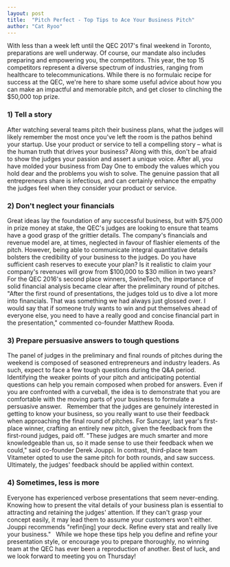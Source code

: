 ```yaml
---
layout: post
title:  "Pitch Perfect - Top Tips to Ace Your Business Pitch"
author: "Cat Ryoo"
---
```


With less than a week left until the QEC 2017's final weekend in Toronto, preparations are well underway. Of course, our mandate also includes preparing and empowering you, the competitors. This year, the top 15 competitors represent a diverse spectrum of industries, ranging from healthcare to telecommunications. While there is no formulaic recipe for success at the QEC, we're here to share some useful advice about how you can make an impactful and memorable pitch, and get closer to clinching the $50,000 top prize.

### 1) Tell a story

After watching several teams pitch their business plans, what the judges will likely remember the most once you've left the room is the pathos behind your startup. Use your product or service to tell a compelling story – what is the human truth that drives your business? Along with this, don't be afraid to show the judges your passion and assert a unique voice. After all, you have molded your business from Day One to embody the values which you hold dear and the problems you wish to solve. The genuine passion that all entrepreneurs share is infectious, and can certainly enhance the empathy the judges feel when they consider your product or service.

### 2) Don't neglect your financials

Great ideas lay the foundation of any successful business, but with $75,000 in prize money at stake, the QEC's judges are looking to ensure that teams have a good grasp of the grittier details. The company's financials and revenue model are, at times, neglected in favour of flashier elements of the pitch. However, being able to communicate integral quantitative details bolsters the credibility of your business to the judges. Do you have sufficient cash reserves to execute your plan? Is it realistic to claim your company's revenues will grow from $100,000 to $30 million in two years?
 
For the QEC 2016's second place winners, SwineTech, the importance of solid financial analysis became clear after the preliminary round of pitches. "After the first round of presentations, the judges told us to dive a lot more into financials. That was something we had always just glossed over. I would say that if someone truly wants to win and put themselves ahead of everyone else, you need to have a really good and concise financial part in the presentation," commented co-founder Matthew Rooda.

### 3) Prepare persuasive answers to tough questions

The panel of judges in the preliminary and final rounds of pitches during the weekend is composed of seasoned entrepreneurs and industry leaders. As such, expect to face a few tough questions during the Q&A period. Identifying the weaker points of your pitch and anticipating potential questions can help you remain composed when probed for answers. Even if you are confronted with a curveball, the idea is to demonstrate that you are comfortable with the moving parts of your business to formulate a persuasive answer.
 
Remember that the judges are genuinely interested in getting to know your business, so you really want to use their feedback when approaching the final round of pitches. For Suncayr, last year's first-place winner, crafting an entirely new pitch, given the feedback from the first-round judges, paid off. "These judges are much smarter and more knowledgeable than us, so it made sense to use their feedback when we could," said co-founder Derek Jouppi. In contrast, third-place team Vitameter opted to use the same pitch for both rounds, and saw success. Ultimately, the judges' feedback should be applied within context.

### 4) Sometimes, less is more

Everyone has experienced verbose presentations that seem never-ending. Knowing how to present the vital details of your business plan is essential to attracting and retaining the judges' attention. If they can't grasp your concept easily, it may lead them to assume your customers won't either. Jouppi recommends "refin[ing] your deck. Refine every stat and really live your business."
 
While we hope these tips help you define and refine your presentation style, or encourage you to prepare thoroughly, no winning team at the QEC has ever been a reproduction of another. Best of luck, and we look forward to meeting you on Thursday!
